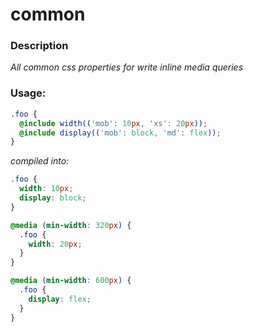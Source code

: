 # common

### Description
_All common css properties for write inline media queries_

### Usage:
```scss
.foo {
  @include width(('mob': 10px, 'xs': 20px));
  @include display(('mob': block, 'md': flex));
}
```
_compiled into:_
```css
.foo {
  width: 10px;
  display: block;
}

@media (min-width: 320px) {
  .foo {
    width: 20px;
  }
}

@media (min-width: 600px) {
  .foo {
    display: flex;
  }
}
```

